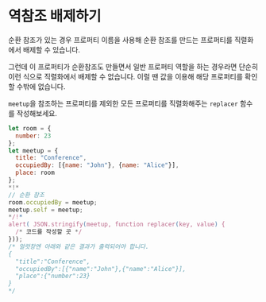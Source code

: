 # 역참조 배제하기

순환 참조가 있는 경우 프로퍼티 이름을 사용해 순환 참조를 만드는 프로퍼티를 직렬화에서 배제할 수 있습니다.

그런데 이 프로퍼티가 순환참조도 만들면서 일반 프로퍼티 역할을 하는 경우라면 단순히 이런 식으로 직렬화에서 배제할 수 없습니다. 이럴 땐 값을 이용해 해당 프로퍼티를 확인할 수밖에 없습니다. 

`meetup`을 참조하는 프로퍼티를 제외한 모든 프로퍼티를 직렬화해주는 `replacer` 함수를 작성해보세요.

```js run
let room = {
  number: 23
};
let meetup = {
  title: "Conference",
  occupiedBy: [{name: "John"}, {name: "Alice"}],
  place: room
};
*!*
// 순환 참조
room.occupiedBy = meetup;
meetup.self = meetup;
*/!*
alert( JSON.stringify(meetup, function replacer(key, value) {
  /* 코드를 작성할 곳 */
}));
/* 얼럿창엔 아래와 같은 결과가 출력되어야 합니다.
{
  "title":"Conference",
  "occupiedBy":[{"name":"John"},{"name":"Alice"}],
  "place":{"number":23}
}
*/
```
